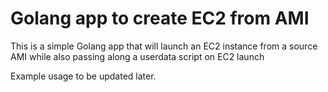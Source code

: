 # Golang app to create EC2 from AMI

This is a simple Golang app that will launch an EC2 instance from a source AMI
while also passing along a userdata script on EC2 launch

Example usage to be updated later.
